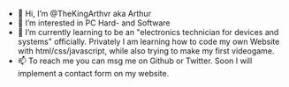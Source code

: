 - 👋 Hi, I’m @TheKingArthvr aka Arthur
- 👀 I’m interested in PC Hard- and Software
- 🌱 I’m currently learning to be an "electronics technician for devices and systems" officially.
     Privately I am learning how to code my own Website with html/css/javascript, while also trying to make my first videogame.
- 📫 To reach me you can msg me on Github or Twitter. Soon I will implement a contact form on my website.
